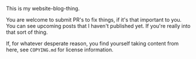 This is my website-blog-thing.

You are welcome to submit PR's to fix things, if it's that important to
you. You can see upcoming posts that I haven't published yet. If you're
really into that sort of thing.

If, for whatever desperate reason, you find yourself taking content from
here, see `COPYING.md` for license information.
